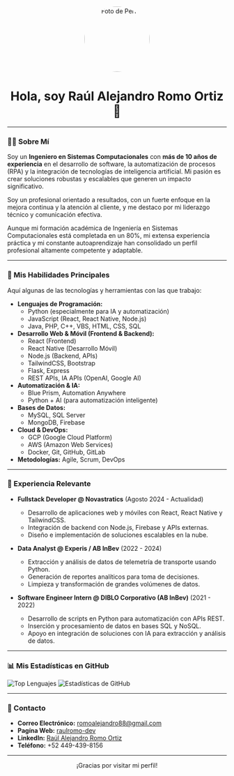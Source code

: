 <div align="center">
  <img src="https://avatars.githubusercontent.com/u/165064417?v=4" alt="Foto de Perfil" width="150" style="border-radius:50%">
  <h1>Hola, soy Raúl Alejandro Romo Ortiz 👋</h1>
</div>

---

### 👨‍💻 Sobre Mí

Soy un **Ingeniero en Sistemas Computacionales** con **más de 10 años de experiencia** en el desarrollo de software, la automatización de procesos (RPA) y la integración de tecnologías de inteligencia artificial. Mi pasión es crear soluciones robustas y escalables que generen un impacto significativo.

Soy un profesional orientado a resultados, con un fuerte enfoque en la mejora continua y la atención al cliente, y me destaco por mi liderazgo técnico y comunicación efectiva.

Aunque mi formación académica de Ingeniería en Sistemas Computacionales está completada en un 80%, mi extensa experiencia práctica y mi constante autoaprendizaje han consolidado un perfil profesional altamente competente y adaptable.

---

### 🚀 Mis Habilidades Principales

Aquí algunas de las tecnologías y herramientas con las que trabajo:

* **Lenguajes de Programación:**
    * Python (especialmente para IA y automatización)
    * JavaScript (React, React Native, Node.js)
    * Java, PHP, C++, VBS, HTML, CSS, SQL
* **Desarrollo Web & Móvil (Frontend & Backend):**
    * React (Frontend)
    * React Native (Desarrollo Móvil)
    * Node.js (Backend, APIs)
    * TailwindCSS, Bootstrap
    * Flask, Express
    * REST APIs, IA APIs (OpenAI, Google AI)
* **Automatización & IA:**
    * Blue Prism, Automation Anywhere
    * Python + AI (para automatización inteligente)
* **Bases de Datos:**
    * MySQL, SQL Server
    * MongoDB, Firebase
* **Cloud & DevOps:**
    * GCP (Google Cloud Platform)
    * AWS (Amazon Web Services)
    * Docker, Git, GitHub, GitLab
* **Metodologías:** Agile, Scrum, DevOps

---

### 💼 Experiencia Relevante

* **Fullstack Developer @ Novastratics** (Agosto 2024 - Actualidad)
    * Desarrollo de aplicaciones web y móviles con React, React Native y TailwindCSS.
    * Integración de backend con Node.js, Firebase y APIs externas.
    * Diseño e implementación de soluciones escalables en la nube.

* **Data Analyst @ Experis / AB InBev** (2022 - 2024)
    * Extracción y análisis de datos de telemetría de transporte usando Python.
    * Generación de reportes analíticos para toma de decisiones.
    * Limpieza y transformación de grandes volúmenes de datos.

* **Software Engineer Intern @ DIBLO Corporativo (AB InBev)** (2021 - 2022)
    * Desarrollo de scripts en Python para automatización con APIs REST.
    * Inserción y procesamiento de datos en bases SQL y NoSQL.
    * Apoyo en integración de soluciones con IA para extracción y análisis de datos.

---

### 📊 Mis Estadísticas en GitHub

<img src="https://github-readme-stats.vercel.app/api/top-langs/?username=NexGenIno&layout=compact&hide_title=true&bg_color=1a1b27&text_color=e0e0e0&icon_color=c5c9e2&border_color=000000" alt="Top Lenguajes">

<img src="https://github-readme-stats.vercel.app/api?username=NexGenIno&show_icons=true&include_all_commits=true&count_private=true&theme=dark&bg_color=1a1b27&text_color=e0e0e0&icon_color=c5c9e2&hide_border=true" alt="Estadísticas de GitHub">

---

### 💬 Contacto

* **Correo Electrónico:** romoalejandro88@gmail.com
* **Pagína Web:** [raulromo-dev](https://raulromo-dev.web.app/)
* **LinkedIn:** [Raúl Alejandro Romo Ortiz](https://www.linkedin.com/in/raúl-alejandro-romo-ortiz-401005225)
* **Teléfono:** +52 449-439-8156

---

<div align="center">
  <p>¡Gracias por visitar mi perfil!</p>
</div>
